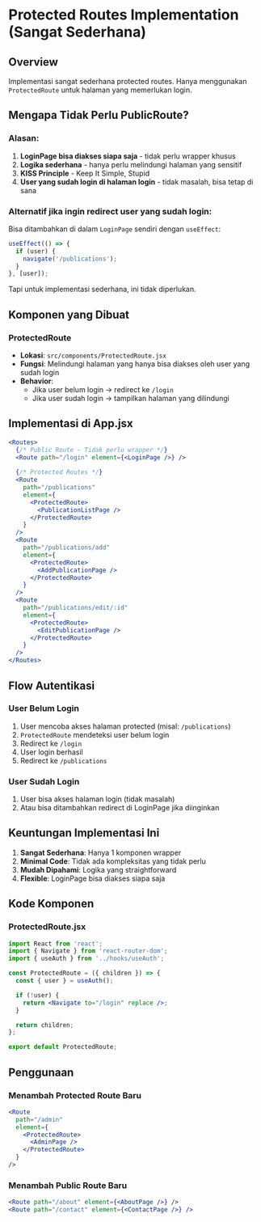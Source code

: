 # Protected Routes Implementation (Sangat Sederhana)

## Overview
Implementasi sangat sederhana protected routes. Hanya menggunakan `ProtectedRoute` untuk halaman yang memerlukan login.

## Mengapa Tidak Perlu PublicRoute?

### **Alasan:**
1. **LoginPage bisa diakses siapa saja** - tidak perlu wrapper khusus
2. **Logika sederhana** - hanya perlu melindungi halaman yang sensitif
3. **KISS Principle** - Keep It Simple, Stupid
4. **User yang sudah login di halaman login** - tidak masalah, bisa tetap di sana

### **Alternatif jika ingin redirect user yang sudah login:**
Bisa ditambahkan di dalam `LoginPage` sendiri dengan `useEffect`:

```jsx
useEffect(() => {
  if (user) {
    navigate('/publications');
  }
}, [user]);
```

Tapi untuk implementasi sederhana, ini tidak diperlukan.

## Komponen yang Dibuat

### ProtectedRoute
- **Lokasi**: `src/components/ProtectedRoute.jsx`
- **Fungsi**: Melindungi halaman yang hanya bisa diakses oleh user yang sudah login
- **Behavior**:
  - Jika user belum login → redirect ke `/login`
  - Jika user sudah login → tampilkan halaman yang dilindungi

## Implementasi di App.jsx

```jsx
<Routes>
  {/* Public Route - Tidak perlu wrapper */}
  <Route path="/login" element={<LoginPage />} />
  
  {/* Protected Routes */}
  <Route 
    path="/publications" 
    element={
      <ProtectedRoute>
        <PublicationListPage />
      </ProtectedRoute>
    } 
  />
  <Route 
    path="/publications/add" 
    element={
      <ProtectedRoute>
        <AddPublicationPage />
      </ProtectedRoute>
    } 
  />
  <Route
    path="/publications/edit/:id"
    element={
      <ProtectedRoute>
        <EditPublicationPage />
      </ProtectedRoute>
    }
  />
</Routes>
```

## Flow Autentikasi

### User Belum Login
1. User mencoba akses halaman protected (misal: `/publications`)
2. `ProtectedRoute` mendeteksi user belum login
3. Redirect ke `/login`
4. User login berhasil
5. Redirect ke `/publications`

### User Sudah Login
1. User bisa akses halaman login (tidak masalah)
2. Atau bisa ditambahkan redirect di LoginPage jika diinginkan

## Keuntungan Implementasi Ini

1. **Sangat Sederhana**: Hanya 1 komponen wrapper
2. **Minimal Code**: Tidak ada kompleksitas yang tidak perlu
3. **Mudah Dipahami**: Logika yang straightforward
4. **Flexible**: LoginPage bisa diakses siapa saja

## Kode Komponen

### ProtectedRoute.jsx
```jsx
import React from 'react';
import { Navigate } from 'react-router-dom';
import { useAuth } from '../hooks/useAuth';

const ProtectedRoute = ({ children }) => {
  const { user } = useAuth();

  if (!user) {
    return <Navigate to="/login" replace />;
  }

  return children;
};

export default ProtectedRoute;
```

## Penggunaan

### Menambah Protected Route Baru
```jsx
<Route 
  path="/admin" 
  element={
    <ProtectedRoute>
      <AdminPage />
    </ProtectedRoute>
  } 
/>
```

### Menambah Public Route Baru
```jsx
<Route path="/about" element={<AboutPage />} />
<Route path="/contact" element={<ContactPage />} />
``` 